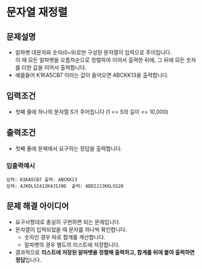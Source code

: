 # 문자열 재정렬

## 문제설명

-   알파벳 대문자와 숫자(0~9)로만 구성된 문자열이 입력으로 주어집니다. <br>이 때 모든 알파벳을 오름차순으로 정렬하여 이어서 출력한 뒤에, 그 뒤에 모든 숫자를 더한 값을 이어서 출력합니다.<br>
-   예를들어 K1KA5CB7 이라는 값이 들어오면 ABCKK13을 출력합니다.

## 입력조건

-   첫째 줄에 하나의 문자열 S가 주어집니다 (1 <= S의 길이 <= 10,000)

## 출력조건

-   첫째 줄에 문제에서 요구하는 정답을 출력합니다.

### 입출력예시

```
입력: K1KA5CB7 출력: ABCKK13
입력: AJKDLSI412K4JSJ9D  출력: ADDIJJJKKLSS20
```

## 문제 해결 아이디어

-   요구사항대로 충실히 구현하면 되는 문제입니다.
-   문자열이 입력되었을 때 문자를 하나씩 확인합니다.
    -   숫자인 경우 따로 합계를 계산합니다.
    -   알파벳의 경우 별도의 리스트에 저장합니다.
-   결과적으로 <b>리스트에 저장된 알파벳을 정렬해 출력하고, 합계를 뒤에 붙여 출력하면 정답</b>입니다.
